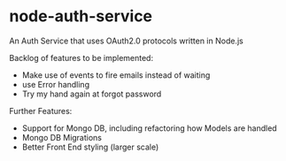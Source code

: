 # node-auth-service
An Auth Service that uses OAuth2.0 protocols written in Node.js

Backlog of features to be implemented:
* Make use of events to fire emails instead of waiting
* use Error handling
* Try my hand again at forgot password

Further Features:
* Support for Mongo DB, including refactoring how Models are handled
* Mongo DB Migrations
* Better Front End styling (larger scale)